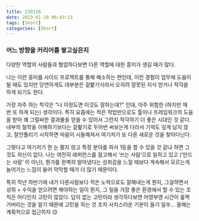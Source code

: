 ```yaml
---
title: 230118
date: 2023-01-18 06:43:13
tags: [Short]
categories: [Short]
---
```

### 어느 방향을 커리어를 쌓고싶은지
다양한 역할의 사람들과 협업하다보면 다른 역할에 대한 흥미가 생길 때가 많다.  

나는 이런 흥미를 사이드 프로젝트를 통해 해소하는 편인데, 이런 경험이 업무에 도움이 될 때도 있지만 당연하게도 대부분은 겉핥기식라서 오히려 잘못된 지식 얻거나 착각을 하게 되기도 한다. 

가장 자주 하는 착각은 “나 이정도면 이것도 잘하는데?” 인데, 아주 위험한 (하지만 매 번 또 하게 되는) 생각이다. 특히 요즘에는 적은 작업만으로도 툴이나 프레임워크의 도움을 받아 꽤 그럴싸한 결과물을 얻을 수 있어서 그런지 착각하기 더 좋은 시대인 것 같다. 내부의 철학을 이해하기보다는 겉핥기로 두어번 써보는게 다라서 기억도 깊게 남지 않고, 잘안풀리기 시작하면 마음이 시들해져서 여기저기 또 다른 새로운 것을 찾아다닌다.

그렇다고 여기저기 한 눈 팔지 않고 특정 분야를 파서 1등을 할 수 있을 것 같냐 하면 그것도 자신이 없다. 나는 여전히 레퍼런스를 참고해서 ‘쓰는 사람’으로 일하고 있고 (’만드는 사람’ 이 아닌), 뭔가를 완벽히 알아냈다는 성취감을 느낄 때보다 계속해서 모르는게 늘어가는 느낌이 들어 막막할 때가 더 많기 때문이다.

특히 작년 하반기에 내가 다른사람보다 적은 노력으로도 잘해내는게 뭔지, 그걸하면서 성취 + 수익을 얻으려면 해야하는 일이 뭔지, 그 일을 가장 좋은 환경에서 할 수 있는 조직은 어디인지 고민이 많았다. 답이 없는 고민이라 생각하다보면 어영부영 시간이 훌쩍가버리는 것을 알기 때문에 고민을 하는 것 조차 사치스러운 기분이 들기 일쑤... 올해는 계획적으로 접근하자 😌